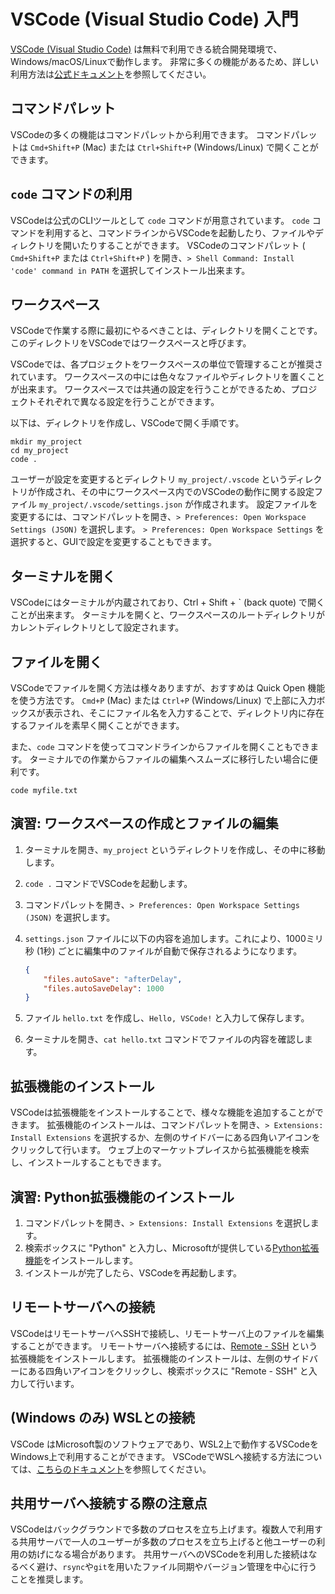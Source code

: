 # VSCode (Visual Studio Code) 入門

[VSCode (Visual Studio Code)](https://code.visualstudio.com/) は無料で利用できる統合開発環境で、Windows/macOS/Linuxで動作します。
非常に多くの機能があるため、詳しい利用方法は[公式ドキュメント](https://code.visualstudio.com/docs)を参照してください。

## コマンドパレット

VSCodeの多くの機能はコマンドパレットから利用できます。
コマンドパレットは `Cmd+Shift+P` (Mac) または `Ctrl+Shift+P` (Windows/Linux) で開くことができます。

## `code` コマンドの利用

VSCodeは公式のCLIツールとして `code` コマンドが用意されています。
`code` コマンドを利用すると、コマンドラインからVSCodeを起動したり、ファイルやディレクトリを開いたりすることができます。
VSCodeのコマンドパレット ( `Cmd+Shift+P` または `Ctrl+Shift+P` ) を開き、`> Shell Command: Install 'code' command in PATH` を選択してインストール出来ます。

## ワークスペース

VSCodeで作業する際に最初にやるべきことは、ディレクトリを開くことです。
このディレクトリをVSCodeではワークスペースと呼びます。

VSCodeでは、各プロジェクトをワークスペースの単位で管理することが推奨されています。
ワークスペースの中には色々なファイルやディレクトリを置くことが出来ます。
ワークスペースでは共通の設定を行うことができるため、プロジェクトそれぞれで異なる設定を行うことができます。

以下は、ディレクトリを作成し、VSCodeで開く手順です。

```shell
mkdir my_project
cd my_project
code .
```

ユーザーが設定を変更するとディレクトリ `my_project/.vscode` というディレクトリが作成され、その中にワークスペース内でのVSCodeの動作に関する設定ファイル `my_project/.vscode/settings.json` が作成されます。
設定ファイルを変更するには、コマンドパレットを開き、`> Preferences: Open Workspace Settings (JSON)` を選択します。
`> Preferences: Open Workspace Settings` を選択すると、GUIで設定を変更することもできます。

## ターミナルを開く

VSCodeにはターミナルが内蔵されており、Ctrl + Shift + ` (back quote) で開くことが出来ます。
ターミナルを開くと、ワークスペースのルートディレクトリがカレントディレクトリとして設定されます。

## ファイルを開く

VSCodeでファイルを開く方法は様々ありますが、おすすめは Quick Open 機能を使う方法です。
`Cmd+P` (Mac) または `Ctrl+P` (Windows/Linux) で上部に入力ボックスが表示され、そこにファイル名を入力することで、ディレクトリ内に存在するファイルを素早く開くことができます。

また、`code` コマンドを使ってコマンドラインからファイルを開くこともできます。
ターミナルでの作業からファイルの編集へスムーズに移行したい場合に便利です。

```shell
code myfile.txt
```

## 演習: ワークスペースの作成とファイルの編集

1. ターミナルを開き、`my_project` というディレクトリを作成し、その中に移動します。
2. `code .` コマンドでVSCodeを起動します。
3. コマンドパレットを開き、`> Preferences: Open Workspace Settings (JSON)` を選択します。
4. `settings.json` ファイルに以下の内容を追加します。これにより、1000ミリ秒 (1秒) ごとに編集中のファイルが自動で保存されるようになります。

   ```json
   {
       "files.autoSave": "afterDelay",
       "files.autoSaveDelay": 1000
   }
   ```

5. ファイル `hello.txt` を作成し、`Hello, VSCode!` と入力して保存します。
6. ターミナルを開き、`cat hello.txt` コマンドでファイルの内容を確認します。

## 拡張機能のインストール

VSCodeは拡張機能をインストールすることで、様々な機能を追加することができます。
拡張機能のインストールは、コマンドパレットを開き、`> Extensions: Install Extensions` を選択するか、左側のサイドバーにある四角いアイコンをクリックして行います。
ウェブ上のマーケットプレイスから拡張機能を検索し、インストールすることもできます。

## 演習: Python拡張機能のインストール

1. コマンドパレットを開き、`> Extensions: Install Extensions` を選択します。
2. 検索ボックスに "Python" と入力し、Microsoftが提供している[Python拡張機能](https://marketplace.visualstudio.com/items?itemName=ms-python.python)をインストールします。
3. インストールが完了したら、VSCodeを再起動します。

## リモートサーバへの接続

VSCodeはリモートサーバへSSHで接続し、リモートサーバ上のファイルを編集することができます。
リモートサーバへ接続するには、[Remote - SSH](https://marketplace.visualstudio.com/items?itemName=ms-vscode-remote.remote-ssh) という拡張機能をインストールします。
拡張機能のインストールは、左側のサイドバーにある四角いアイコンをクリックし、検索ボックスに "Remote - SSH" と入力して行います。

## (Windows のみ) WSLとの接続

VSCode はMicrosoft製のソフトウェアであり、WSL2上で動作するVSCodeをWindows上で利用することができます。
VSCodeでWSLへ接続する方法については、[こちらのドキュメント](https://learn.microsoft.com/ja-jp/windows/wsl/tutorials/wsl-vscode)を参照してください。

## 共用サーバへ接続する際の注意点

VSCodeはバックグラウンドで多数のプロセスを立ち上げます。複数人で利用する共用サーバで一人のユーザーが多数のプロセスを立ち上げると他ユーザーの利用の妨げになる場合があります。
共用サーバへのVSCodeを利用した接続はなるべく避け、`rsync`や`git`を用いたファイル同期やバージョン管理を中心に行うことを推奨します。
